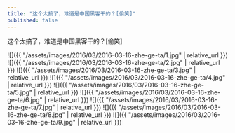 ```yaml
---
title: "这个太搞了，难道是中国黑客干的？[偷笑]"
published: false
---
```

这个太搞了，难道是中国黑客干的？[偷笑]



![]({{ "/assets/images/2016/03/2016-03-16-zhe-ge-ta/1.jpg" | relative_url }})
![]({{ "/assets/images/2016/03/2016-03-16-zhe-ge-ta/2.jpg" | relative_url }})
![]({{ "/assets/images/2016/03/2016-03-16-zhe-ge-ta/3.jpg" | relative_url }})
![]({{ "/assets/images/2016/03/2016-03-16-zhe-ge-ta/4.jpg" | relative_url }})
![]({{ "/assets/images/2016/03/2016-03-16-zhe-ge-ta/5.jpg" | relative_url }})
![]({{ "/assets/images/2016/03/2016-03-16-zhe-ge-ta/6.jpg" | relative_url }})
![]({{ "/assets/images/2016/03/2016-03-16-zhe-ge-ta/7.jpg" | relative_url }})
![]({{ "/assets/images/2016/03/2016-03-16-zhe-ge-ta/8.jpg" | relative_url }})
![]({{ "/assets/images/2016/03/2016-03-16-zhe-ge-ta/9.jpg" | relative_url }})
